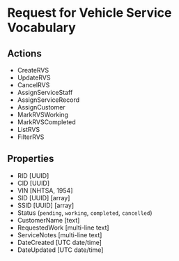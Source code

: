 # Request for Vehicle Service Vocabulary

## Actions
* CreateRVS
* UpdateRVS
* CancelRVS
* AssignServiceStaff
* AssignServiceRecord
* AssignCustomer
* MarkRVSWorking
* MarkRVSCompleted
* ListRVS
* FilterRVS

## Properties
* RID [UUID]
* CID [UUID]
* VIN [NHTSA, 1954]
* SID [UUID] [array] 
* SSID [UUID] [array]
* Status (`pending`, `working`, `completed`, `cancelled`)
* CustomerName [text]
* RequestedWork [multi-line text]
* ServiceNotes [multi-line text]
* DateCreated [UTC date/time]
* DateUpdated [UTC date/time]


